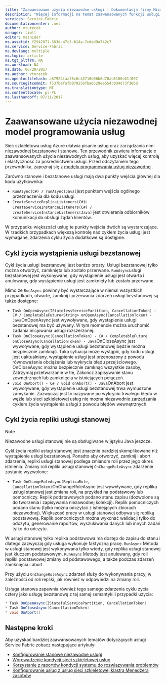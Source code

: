 ```yaml
---
title: "Zaawansowane użycia niezawodne usługi | Dokumentacja firmy Microsoft"
description: "Więcej informacji na temat zaawansowanych funkcji usługi sieć szkieletowa usług niezawodnej dodano elastyczność w usługach."
services: Service-Fabric
documentationcenter: .net
author: vturecek
manager: timlt
editor: masnider
ms.assetid: f2942871-863d-47c3-b14a-7cdad9a742c7
ms.service: Service-Fabric
ms.devlang: multiple
ms.topic: article
ms.tgt_pltfrm: NA
ms.workload: NA
ms.date: 06/29/2017
ms.author: vturecek
ms.openlocfilehash: a87924faaf5c6c43716b06b6d70ab5100c61f097
ms.sourcegitcommit: f537befafb079256fba0529ee554c034d73f36b0
ms.translationtype: MT
ms.contentlocale: pl-PL
ms.lasthandoff: 07/11/2017
---
```

# <a name="advanced-usage-of-the-reliable-services-programming-model"></a>Zaawansowane użycia niezawodnej model programowania usług
Sieć szkieletowa usług Azure ułatwia pisanie usług oraz zarządzania nimi niezawodnej bezstanowe i stanowe. Ten przewodnik zawiera informacje o zaawansowanych użycia niezawodnych usług, aby uzyskać więcej kontrolę i elastyczność za pośrednictwem usługi. Przed odczytaniem tego przewodnika, zapoznaj się z [modelu programowania usług niezawodnej](service-fabric-reliable-services-introduction.md).

Zarówno stanowe i bezstanowe usługi mają dwa punkty wejścia głównej dla kodu użytkownika:

* `RunAsync(C#) / runAsync(Java)`jest punktem wejścia ogólnego przeznaczenia dla kodu usługi.
* `CreateServiceReplicaListeners(C#)`i `CreateServiceInstanceListeners(C#) / createServiceInstanceListeners(Java)` jest otwierania odbiorników komunikacji do obsługi żądań klientów.

W przypadku większości usług te punkty wejścia dwóch są wystarczające. W rzadkich przypadkach większą kontrolę nad cyklem życia usługi jest wymagane, zdarzenia cyklu życia dodatkowe są dostępne.

## <a name="stateless-service-instance-lifecycle"></a>Cykl życia wystąpienia usługi bezstanowej
Cykl życia usługi bezstanowej jest bardzo prosty. Usługi bezstanowej tylko można otworzyć, zamknięta lub zostało przerwane. `RunAsync`usługi bezstanowej jest wykonywane, gdy wystąpienie usługi jest otwarta i anulowany, gdy wystąpienie usługi jest zamknięty lub zostało przerwane.

Mimo że `RunAsync` powinny być wystarczające w niemal wszystkich przypadkach, otwarte, zamknij i przerwania zdarzeń usługi bezstanowej są także dostępne:

* `Task OnOpenAsync(IStatelessServicePartition, CancellationToken) - C# / CompletableFuture<String> onOpenAsync(CancellationToken) - Java`OnOpenAsync jest wywoływane, gdy wystąpienie usługi bezstanowej ma być używany. W tym momencie można uruchomić zadania inicjowania usługi rozszerzonej.
* `Task OnCloseAsync(CancellationToken) - C# / CompletableFuture onCloseAsync(CancellationToken) - Java`OnCloseAsync jest wywoływane, gdy wystąpienie usługi bezstanowej będzie można bezpiecznie zamknąć. Taka sytuacja może wystąpić, gdy kodu usługi jest uaktualniany, wystąpienie usługi jest przenoszony z powodu równoważenia obciążenia lub wykrycia błędu przejściowego. OnCloseAsync można bezpiecznie zamknąć wszystkie zasoby, Zatrzymaj przetwarzanie w tle, Zakończ zapisywanie stanu zewnętrznych lub zamknięcia w istniejących połączeń.
* `void OnAbort() - C# / void onAbort() - Java`OnAbort jest wywoływane, gdy wystąpienie usługi bezstanowej trwa wymuszone zamykanie. Zazwyczaj jest to nazywane po wykryciu trwałego błędu w węźle lub sieci szkieletowej usług nie można niezawodnie zarządzania cyklem życia wystąpienia usługi z powodu błędów wewnętrznych.

## <a name="stateful-service-replica-lifecycle"></a>Cykl życia repliki usługi stanowej

> [!NOTE]
> Niezawodne usługi stanowej nie są obsługiwane w języku Java jeszcze.
>
>

Cykl życia repliki usługi stanowej jest znacznie bardziej skomplikowane niż wystąpienie usługi bezstanowej. Ponadto aby otworzyć, zamknij i abort zdarzenia, repliki usługi stanowej podlega zmianom roli przez jego okres istnienia. Zmiany roli repliki usługi stanowej `OnChangeRoleAsync` zdarzenie zostanie wyzwolone:

* `Task OnChangeRoleAsync(ReplicaRole, CancellationToken)`OnChangeRoleAsync jest wywoływane, gdy replika usługi stanowej jest zmiana roli, na przykład na podstawowy lub pomocniczy. Replik podstawowych podano stanu zapisu (dozwolone są do tworzenia i zapisywania niezawodnej kolekcji). Replik pomocniczych podano stanu (tylko można odczytać z istniejących zbiorach niezawodnej). Większość pracy w usługi stanowej odbywa się repliką podstawową. Replik pomocniczych można wykonać walidacji tylko do odczytu, generowanie raportów, wyszukiwania danych lub innych zadań tylko do odczytu.

W usługi stanowej tylko replika podstawowa ma dostęp do zapisu do stanu i dlatego zazwyczaj gdy usługa wykonuje faktyczną pracę. `RunAsync` Metoda w usługi stanowej jest wykonywana tylko wtedy, gdy replika usługi stanowej jest kluczem podstawowym. `RunAsync` Metody jest anulowany, gdy roli repliki podstawowej zmiany od podstawowego, a także podczas zdarzeń zamknięcia i abort.

Przy użyciu `OnChangeRoleAsync` zdarzeń służy do wykonywania pracy, w zależności od roli repliki, jak również w odpowiedzi na zmiany roli.

Usługa stanowa zapewnia również tego samego zdarzenia cyklu życia cztery jako usługę bezstanową z tej samej semantyki i przypadki użycia:

```csharp
* Task OnOpenAsync(IStatefulServicePartition, CancellationToken)
* Task OnCloseAsync(CancellationToken)
* void OnAbort()
```

## <a name="next-steps"></a>Następne kroki
Aby uzyskać bardziej zaawansowanych tematów dotyczących usługi Service Fabric zobacz następujące artykuły:

* [Konfigurowanie stanowe niezawodne usługi](service-fabric-reliable-services-configuration.md)
* [Wprowadzenie kondycji sieci szkieletowej usług](service-fabric-health-introduction.md)
* [Korzystanie z raportów kondycji systemu do rozwiązywania problemów](service-fabric-understand-and-troubleshoot-with-system-health-reports.md)
* [Konfigurowanie usług z usług sieci szkieletowej klastra Menedżera zasobów](service-fabric-cluster-resource-manager-configure-services.md)

